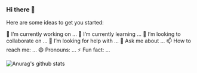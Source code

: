 ### Hi there 👋

Here are some ideas to get you started:

🔭 I’m currently working on ...
🌱 I’m currently learning ...
👯 I’m looking to collaborate on ...
🤔 I’m looking for help with ...
💬 Ask me about ...
📫 How to reach me: ...
😄 Pronouns: ...
⚡ Fun fact: ...

![Anurag's github stats](https://github-readme-stats.vercel.app/api?username=Feng-Jay&show_icons=true&theme=tokyonight)
